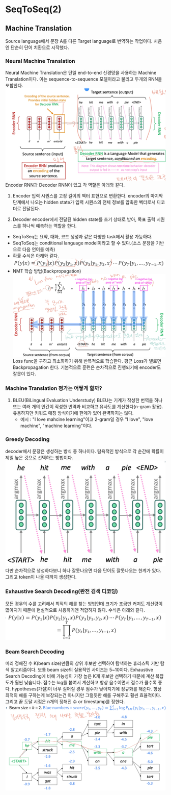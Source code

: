 # SeqToSeq(2)
## Machine Translation
Source language에서 문장 A를 다른 Target language로 번역하는 작업이다.
처음엔 단순히 단어 치환으로 시작했다.
### Neural Machine Translation
Neural Machine Translation은 단일 end-to-end 신경망을 사용하는 Machine Translation이다. 이는 sequence-to-sequence 모델이라고 불리고 두개의 RNN을 포함한다.
![seqtoseq.jpg](./images/seqtoseq.jpg)
Encoder RNN과 Decoder RNN이 있고 각 역할은 아래와 같다.
1. Encoder
입력 시퀀스를 고정 길이의 벡터 표현으로 변환한다. encoder의 마지막 단계에서 나오는 hidden state가 입력 시퀀스의 전체 정보를 압축한 벡터로서 디코더로 전달된다.

2. Decoder
encoder에서 전달된 hidden state를 초기 상태로 받아, 목표 출력 시퀀스를 하나씩 예측하는 역할을 한다.

* SeqToSeq는 요약, 대화, 코드 생성과 같은 다양한 task에서 활용 가능하다.
* SeqToSeq는 conditional language model이라고 할 수 있다.(소스 문장을 기반으로 다음 언어를 예측)
* 확률 수식은 아래와 같다.
![seqtoseq_func.jpg](./images/seqtoseq_func.jpg)
* NMT 학습 방법(Backpropagation)
![NMT_training.jpg](./images/NMT_training.jpg)
Loss func을 구하고 최소화하기 위해 반복적으로 학습한다. 평균 Loss가 별로면 Backpropagation 한다. 기본적으로 훈련은 순차적으로 진행되기에 encoder도 잘못이 있다.

### Machine Translation 평가는 어떻게 할까?
1. BLEU(BiLingual Evaluation Understudy)
BLEU는 기계가 작성한 번역을 하나 또는 여러 개의 인간이 작성한 번역과 비교하고 유사도를 계산한다(n-gram 활용). 유용하지만 키워드 매칭 방식이기에 한계가 있어 완벽하지는 않다.
   * 예시 : "I love mahcine learning"이고 2-gram일 경우 "I love", "love machine", "machine learning"이다. 

### Greedy Decoding
decoder에서 문장은 생성하는 방식 중 하나이다. 탐욕적인 방식으로 각 순간에 확률이 제일 높은 것으로 선택하는 방법이다.
![greedy_decoding.jpg](./images/greedy_decoding.jpg)
다만 순차적으로 생성하다보니 하나 잘못나오면 다음 단어도 잘못나오는 한계가 있다. 그리고 <End>token이 나올 때까지 생성한다.

### Exhaustive Search Decoding(완전 검색 디코딩)
모든 경우의 수를 고려해서 최적의 해를 찾는 방법인데 크기가 조금만 커져도 계산량이 많아지기 때문에 현실적으로 사용하기엔 적합하지 않다.
수식은 아래와 같다.
![exhaustive_search_deocoding.jpg](./images/exhaustive_search_deocoding.jpg)

### Beam Search Decoding
미리 정해진 수 K(beam size)만큼의 상위 후보만 선택하여 탐색하는 휴리스틱 기반 탐색 알고리즘이다. 보통 beam size의 실용적인 사이즈는 5~10이다.
Exhaustive Search Decoding에 비해 가능성이 가장 높은 K개 후보만 선택하기 때문에 계산 복잡도가 훨씬 낮습니다. 점수는 log를 붙여서 계산하고 항상 음수이면서 점수가 클수록 좋다.
hypotheses(가설)이 너무 길어질 경우 점수가 낮아지기에 정규화를 해준다.
항상 최적의 해를 구하는게 보장되는건 아니지만 그럴듯한 해를 구해주고 훨씬 효율적이다. 그리고 끝 도달 시점은 n개의 정해진 수 or timestamp를 정한다.
![beam_search_decoding.jpg](./images/beam_search_decoding.jpg)

